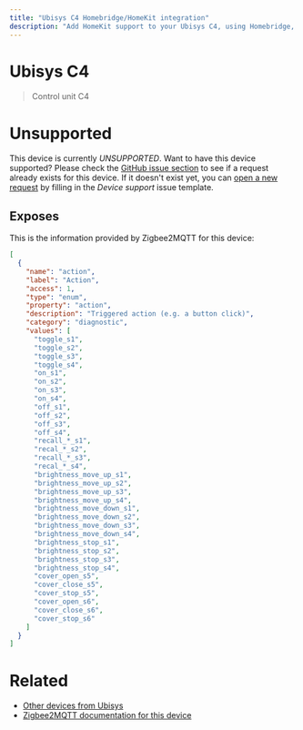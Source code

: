 ```yaml
---
title: "Ubisys C4 Homebridge/HomeKit integration"
description: "Add HomeKit support to your Ubisys C4, using Homebridge, Zigbee2MQTT and homebridge-z2m."
---
```

<!---
This file has been GENERATED using src/docgen/docgen.ts
DO NOT EDIT THIS FILE MANUALLY!
-->
# Ubisys C4
> Control unit C4


# Unsupported

This device is currently *UNSUPPORTED*.
Want to have this device supported? Please check the [GitHub issue section](https://github.com/itavero/homebridge-z2m/issues?q=C4) to see if a request already exists for this device.
If it doesn't exist yet, you can [open a new request](https://github.com/itavero/homebridge-z2m/issues/new?assignees=&labels=enhancement&template=device_support.yml&title=%5BDevice%5D+Ubisys%20C4&model=Ubisys%20C4&exposes=%5B%0A%20%20%7B%0A%20%20%20%20%22name%22%3A%20%22action%22%2C%0A%20%20%20%20%22label%22%3A%20%22Action%22%2C%0A%20%20%20%20%22access%22%3A%201%2C%0A%20%20%20%20%22type%22%3A%20%22enum%22%2C%0A%20%20%20%20%22property%22%3A%20%22action%22%2C%0A%20%20%20%20%22description%22%3A%20%22Triggered%20action%20(e.g.%20a%20button%20click)%22%2C%0A%20%20%20%20%22category%22%3A%20%22diagnostic%22%2C%0A%20%20%20%20%22values%22%3A%20%5B%0A%20%20%20%20%20%20%22toggle_s1%22%2C%0A%20%20%20%20%20%20%22toggle_s2%22%2C%0A%20%20%20%20%20%20%22toggle_s3%22%2C%0A%20%20%20%20%20%20%22toggle_s4%22%2C%0A%20%20%20%20%20%20%22on_s1%22%2C%0A%20%20%20%20%20%20%22on_s2%22%2C%0A%20%20%20%20%20%20%22on_s3%22%2C%0A%20%20%20%20%20%20%22on_s4%22%2C%0A%20%20%20%20%20%20%22off_s1%22%2C%0A%20%20%20%20%20%20%22off_s2%22%2C%0A%20%20%20%20%20%20%22off_s3%22%2C%0A%20%20%20%20%20%20%22off_s4%22%2C%0A%20%20%20%20%20%20%22recall_*_s1%22%2C%0A%20%20%20%20%20%20%22recal_*_s2%22%2C%0A%20%20%20%20%20%20%22recall_*_s3%22%2C%0A%20%20%20%20%20%20%22recal_*_s4%22%2C%0A%20%20%20%20%20%20%22brightness_move_up_s1%22%2C%0A%20%20%20%20%20%20%22brightness_move_up_s2%22%2C%0A%20%20%20%20%20%20%22brightness_move_up_s3%22%2C%0A%20%20%20%20%20%20%22brightness_move_up_s4%22%2C%0A%20%20%20%20%20%20%22brightness_move_down_s1%22%2C%0A%20%20%20%20%20%20%22brightness_move_down_s2%22%2C%0A%20%20%20%20%20%20%22brightness_move_down_s3%22%2C%0A%20%20%20%20%20%20%22brightness_move_down_s4%22%2C%0A%20%20%20%20%20%20%22brightness_stop_s1%22%2C%0A%20%20%20%20%20%20%22brightness_stop_s2%22%2C%0A%20%20%20%20%20%20%22brightness_stop_s3%22%2C%0A%20%20%20%20%20%20%22brightness_stop_s4%22%2C%0A%20%20%20%20%20%20%22cover_open_s5%22%2C%0A%20%20%20%20%20%20%22cover_close_s5%22%2C%0A%20%20%20%20%20%20%22cover_stop_s5%22%2C%0A%20%20%20%20%20%20%22cover_open_s6%22%2C%0A%20%20%20%20%20%20%22cover_close_s6%22%2C%0A%20%20%20%20%20%20%22cover_stop_s6%22%0A%20%20%20%20%5D%0A%20%20%7D%0A%5D) by filling in the _Device support_ issue template.

## Exposes

This is the information provided by Zigbee2MQTT for this device:

```json
[
  {
    "name": "action",
    "label": "Action",
    "access": 1,
    "type": "enum",
    "property": "action",
    "description": "Triggered action (e.g. a button click)",
    "category": "diagnostic",
    "values": [
      "toggle_s1",
      "toggle_s2",
      "toggle_s3",
      "toggle_s4",
      "on_s1",
      "on_s2",
      "on_s3",
      "on_s4",
      "off_s1",
      "off_s2",
      "off_s3",
      "off_s4",
      "recall_*_s1",
      "recal_*_s2",
      "recall_*_s3",
      "recal_*_s4",
      "brightness_move_up_s1",
      "brightness_move_up_s2",
      "brightness_move_up_s3",
      "brightness_move_up_s4",
      "brightness_move_down_s1",
      "brightness_move_down_s2",
      "brightness_move_down_s3",
      "brightness_move_down_s4",
      "brightness_stop_s1",
      "brightness_stop_s2",
      "brightness_stop_s3",
      "brightness_stop_s4",
      "cover_open_s5",
      "cover_close_s5",
      "cover_stop_s5",
      "cover_open_s6",
      "cover_close_s6",
      "cover_stop_s6"
    ]
  }
]
```

# Related
* [Other devices from Ubisys](../index.md#ubisys)
* [Zigbee2MQTT documentation for this device](https://www.zigbee2mqtt.io/devices/C4.html)